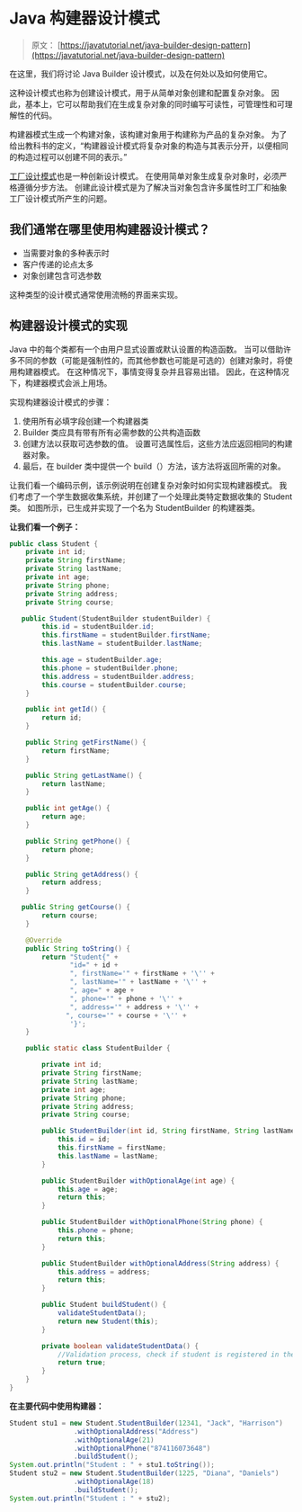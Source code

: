 # Java 构建器设计模式

> 原文： [https://javatutorial.net/java-builder-design-pattern](https://javatutorial.net/java-builder-design-pattern)

在这里，我们将讨论 Java Builder 设计模式，以及在何处以及如何使用它。

这种设计模式也称为创建设计模式，用于从简单对象创建和配置复杂对象。 因此，基本上，它可以帮助我们在生成复杂对象的同时编写可读性，可管理性和可理解性的代码。

构建器模式生成一个构建对象，该构建对象用于构建称为产品的复杂对象。 为了给出教科书的定义，“构建器设计模式将复杂对象的构造与其表示分开，以便相同的构造过程可以创建不同的表示。”

[工厂设计模式](https://javatutorial.net/java-factory-design-pattern)也是一种创新设计模式。 在使用简单对象生成复杂对象时，必须严格遵循分步方法。 创建此设计模式是为了解决当对象包含许多属性时工厂和抽象工厂设计模式所产生的问题。

## 我们通常在哪里使用构建器设计模式？

*   当需要对象的多种表示时
*   客户传递的论点太多
*   对象创建包含可选参数

这种类型的设计模式通常使用流畅的界面来实现。

## 构建器设计模式的实现

Java 中的每个类都有一个由用户显式设置或默认设置的构造函数。 当可以借助许多不同的参数（可能是强制性的，而其他参数也可能是可选的）创建对象时，将使用构建器模式。 在这种情况下，事情变得复杂并且容易出错。 因此，在这种情况下，构建器模式会派上用场。

实现构建器设计模式的步骤：

1.  使用所有必填字段创建一个构建器类
2.  Builder 类应具有带有所有必需参数的公共构造函数
3.  创建方法以获取可选参数的值。 设置可选属性后，这些方法应返回相同的构建器对象。
4.  最后，在 builder 类中提供一个 build（）方法，该方法将返回所需的对象。

让我们看一个编码示例，该示例说明在创建复杂对象时如何实现构建器模式。 我们考虑了一个学生数据收集系统，并创建了一个处理此类特定数据收集的 Student 类。 如图所示，已生成并实现了一个名为 StudentBuilder 的构建器类。

**让我们看一个例子：**

```java
public class Student {
    private int id;
    private String firstName;
    private String lastName;
    private int age;
    private String phone;
    private String address;
    private String course;

   public Student(StudentBuilder studentBuilder) {
        this.id = studentBuilder.id;
        this.firstName = studentBuilder.firstName;
        this.lastName = studentBuilder.lastName;

        this.age = studentBuilder.age;
        this.phone = studentBuilder.phone;
        this.address = studentBuilder.address;
        this.course = studentBuilder.course;
    }

    public int getId() {
        return id;
    }

    public String getFirstName() {
        return firstName;
    }

    public String getLastName() {
        return lastName;
    }

    public int getAge() {
        return age;
    }

    public String getPhone() {
        return phone;
    }

    public String getAddress() {
        return address;
    }

   public String getCourse() {
        return course;
    }

    @Override
    public String toString() {
        return "Student{" +
               "id=" + id +
               ", firstName='" + firstName + '\'' +
               ", lastName='" + lastName + '\'' +
               ", age=" + age +
               ", phone='" + phone + '\'' +
               ", address='" + address + '\'' +
              ", course='" + course + '\'' +
               '}';
    }

    public static class StudentBuilder {

        private int id;
        private String firstName;
        private String lastName;
        private int age;
        private String phone;
        private String address;
        private String course;

        public StudentBuilder(int id, String firstName, String lastName) {
            this.id = id;
            this.firstName = firstName;
            this.lastName = lastName;
        }

        public StudentBuilder withOptionalAge(int age) {
            this.age = age;
            return this;
        }

        public StudentBuilder withOptionalPhone(String phone) {
            this.phone = phone;
            return this;
        }

        public StudentBuilder withOptionalAddress(String address) {
            this.address = address;
            return this;
        }

        public Student buildStudent() {
            validateStudentData();
            return new Student(this);
        }

        private boolean validateStudentData() {
            //Validation process, check if student is registered in the database
            return true;
        }
    }
}

```

**在主要代码中使用构建器：**

```java
Student stu1 = new Student.StudentBuilder(12341, "Jack", "Harrison")
                .withOptionalAddress("Address")
                .withOptionalAge(21)
                .withOptionalPhone("874116073648")
                .buildStudent();
System.out.println("Student : " + stu1.toString());
Student stu2 = new Student.StudentBuilder(1225, "Diana", "Daniels")
                .withOptionalAge(18)
                .buildStudent();
System.out.println("Student : " + stu2);

```